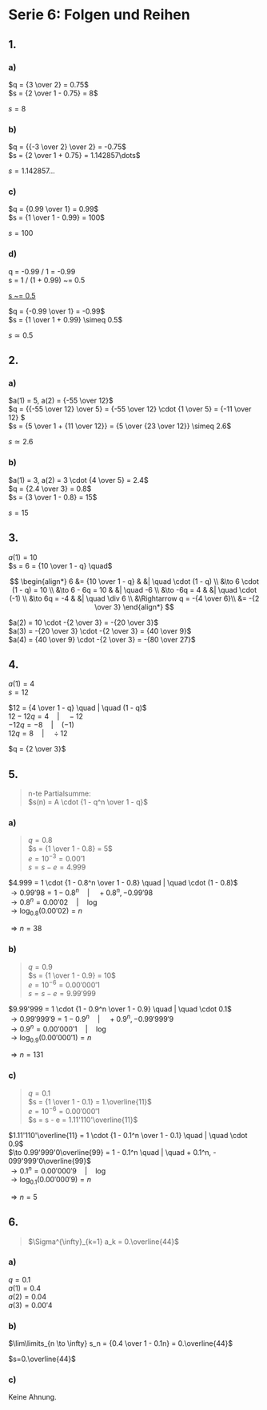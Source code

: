 # Serie 6: Folgen und Reihen

## 1.

### a)

$q = {3 \over 2} = 0.75$\
$s = {2 \over 1 - 0.75} = 8$

$s=8$

### b)

$q = {{-3 \over 2} \over 2} = -0.75$\
$s = {2 \over 1 + 0.75} = 1.142857\dots$

$s=1.142857\dots$

### c)

$q = {0.99 \over 1} = 0.99$\
$s = {1 \over 1 - 0.99} = 100$

$s=100$

### d)

q = -0.99 / 1 = -0.99\
s = 1 / (1 + 0.99) ~= 0.5

<ins>s ~= 0.5</ins>

$q = {-0.99 \over 1} = -0.99$\
$s = {1 \over 1 + 0.99} \simeq 0.5$

$s \simeq 0.5$

## 2.

### a)

$a(1) = 5, a(2) = {-55 \over 12}$\
$q = {{-55 \over 12} \over 5} = {-55 \over 12} \cdot {1 \over 5} = {-11 \over 12} $\
$s = {5 \over 1 + {11 \over 12}} = {5 \over {23 \over 12}} \simeq 2.6$

$s \simeq 2.6$

### b)

$a(1) = 3, a(2) = 3 \cdot {4 \over 5} = 2.4$\
$q = {2.4 \over 3} = 0.8$\
$s = {3 \over 1 - 0.8} = 15$

$s = 15$

## 3.

$a(1) = 10$\
$s = 6 = {10 \over 1 - q} \quad$

$$
\begin{align*}
  6 &= {10 \over 1 - q}        & &| \quad \cdot (1 - q) \\
  &\to 6 \cdot (1 - q) = 10    \\
  &\to 6 - 6q = 10             & &| \quad -6 \\
  &\to -6q = 4                 & &| \quad \cdot (-1) \\
  &\to 6q = -4                 & &| \quad \div 6 \\
  &\Rightarrow q = -{4 \over 6}\\
  &= -{2 \over 3}
\end{align*}
$$

$a(2) = 10 \cdot -{2 \over 3} = -{20 \over 3}$\
$a(3) = -{20 \over 3} \cdot -{2 \over 3} = {40 \over 9}$\
$a(4) = {40 \over 9} \cdot -{2 \over 3} = -{80 \over 27}$

## 4.

$a(1)=4$\
$s=12$

$12 = {4 \over 1 - q} \quad | \quad (1 - q)$\
$12 - 12q = 4 \quad | \quad -12$\
$-12q = -8 \quad | \quad (-1)$\
$12q = 8 \quad | \quad \div 12$

$q = {2 \over 3}$

## 5.

> n-te Partialsumme:\
> $s(n) = A \cdot {1 - q^n \over 1 - q}$

### a)

> $q = 0.8$\
> $s = {1 \over 1 - 0.8} = 5$\
> $e = 10^{-3} = 0.00'1$\
> $s = s - e = 4.999$

$4.999 = 1 \cdot {1 - 0.8^n \over 1 - 0.8} \quad | \quad \cdot (1 - 0.8)$\
$\to 0.99'98 = 1 - 0.8^n \quad | \quad + 0.8^n, - 0.99'98$\
$\to 0.8^n = 0.00'02 \quad | \quad \log$\
$\to \log_{0.8}(0.00'02) = n$

$\Rightarrow n=38$

### b)

> $q = 0.9$\
> $s = {1 \over 1 - 0.9} = 10$\
> $e = 10^{-6} = 0.00'000'1$\
> $s = s - e = 9.99'999$

$9.99'999 = 1 \cdot {1 - 0.9^n \over 1 - 0.9} \quad | \quad \cdot 0.1$\
$\to 0.99'999'9 = 1 - 0.9^n \quad | \quad + 0.9^n, - 0.99'999'9$\
$\to 0.9^n = 0.00'000'1 \quad | \quad \log$\
$\to \log_{0.9}(0.00'000'1) = n$

$\Rightarrow n=131$

### c)

> $q = 0.1$\
> $s = {1 \over 1 - 0.1} = 1.\overline{11}$\
> $e = 10^{-6} = 0.00'000'1$\
> $s = s - e = 1.11'110'\overline{11}$

$1.11'110'\overline{11} = 1 \cdot {1 - 0.1^n \over 1 - 0.1} \quad | \quad \cdot 0.9$\
$\to 0.99'999'0\overline{99} = 1 - 0.1^n \quad | \quad + 0.1^n, - 099'999'0\overline{99}$\
$\to 0.1^n = 0.00'000'9 \quad | \quad \log$\
$\to \log_{0.1}(0.00'000'9) = n$

$\Rightarrow n=5$

## 6.

> $\Sigma^{\infty}_{k=1} a_k = 0.\overline{44}$

### a)

$q = 0.1$\
$a(1) = 0.4$\
$a(2) = 0.04$\
$a(3) = 0.00'4$

### b)

$\lim\limits_{n \to \infty} s_n = {0.4 \over 1 - 0.1n} = 0.\overline{44}$

$s=0.\overline{44}$

### c)

Keine Ahnung.
